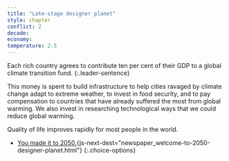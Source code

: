 ```yaml
---
title: "Late-stage designer planet"
style: chapter
conflict: 2
decade: 
economy: 
temperature: 2.5
---
```


Each rich country agrees to contribute ten per cent of their GDP to a global climate transition fund.
{:.leader-sentence}

This money is spent to build infrastructure to help cities ravaged by climate change adapt to extreme weather, to invest in food security, and to pay compensation to countries that have already suffered the most from global warming. We also invest in researching technological ways that we could reduce global warming.

Quality of life improves rapidly for most people in the world.

- [You made it to 2050.](part-page_2050.html){js-next-dest="newspaper_welcome-to-2050-designer-planet.html"}
{:.choice-options}

